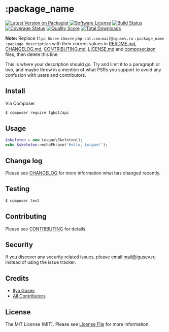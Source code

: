 # :package_name

[![Latest Version on Packagist](https://img.shields.io/packagist/v/tgbot/api.svg?style=flat-square)](https://packagist.org/packages/tgbot/api)
[![Software License](https://img.shields.io/badge/license-MIT-brightgreen.svg?style=flat-square)](LICENSE.md)
[![Build Status](https://img.shields.io/travis/tgbot/api/master.svg?style=flat-square)](https://travis-ci.org/tgbot/api)
[![Coverage Status](https://img.shields.io/scrutinizer/coverage/g/tgbot/api.svg?style=flat-square)](https://scrutinizer-ci.com/g/tgbot/api/code-structure)
[![Quality Score](https://img.shields.io/scrutinizer/g/tgbot/api.svg?style=flat-square)](https://scrutinizer-ci.com/g/tgbot/api)
[![Total Downloads](https://img.shields.io/packagist/dt/tgbot/api.svg?style=flat-square)](https://packagist.org/packages/tgbot/api)

**Note:** Replace ```Ilya Gusev``` ```iGusev``` ```php-cat.com``` ```mail@igusev.ru``` ```:package_name``` ```:package_description``` with their correct values in [README.md](README.md), [CHANGELOG.md](CHANGELOG.md), [CONTRIBUTING.md](CONTRIBUTING.md), [LICENSE.md](LICENSE.md) and [composer.json](composer.json) files, then delete this line.

This is where your description should go. Try and limit it to a paragraph or two, and maybe throw in a mention of what
PSRs you support to avoid any confusion with users and contributors.

## Install

Via Composer

``` bash
$ composer require tgbot/api
```

## Usage

``` php
$skeleton = new League\Skeleton();
echo $skeleton->echoPhrase('Hello, League!');
```

## Change log

Please see [CHANGELOG](CHANGELOG.md) for more information what has changed recently.

## Testing

``` bash
$ composer test
```

## Contributing

Please see [CONTRIBUTING](CONTRIBUTING.md) for details.

## Security

If you discover any security related issues, please email mail@igusev.ru instead of using the issue tracker.

## Credits

- [Ilya Gusev](https://github.com/iGusev)
- [All Contributors](../../contributors)

## License

The MIT License (MIT). Please see [License File](LICENSE.md) for more information.
